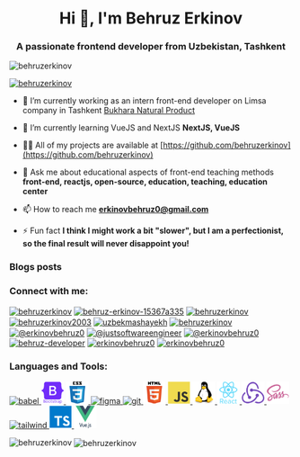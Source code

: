 <h1 align="center">Hi 👋, I'm Behruz Erkinov</h1>
<h3 align="center">A passionate frontend developer from Uzbekistan, Tashkent</h3>

<p align="left"> <img src="https://komarev.com/ghpvc/?username=behruzerkinov&label=Profile%20views&color=0e75b6&style=flat" alt="behruzerkinov" /> </p>

<p align="left"> <a href="https://github.com/ryo-ma/github-profile-trophy"><img src="https://github-profile-trophy.vercel.app/?username=behruzerkinov" alt="behruzerkinov" /></a> </p>

- 🔭 I’m currently working as an intern front-end developer on Limsa company in Tashkent [Bukhara Natural Product](https://www.bnpfabric.uz/)

- 🌱 I’m currently learning VueJS and NextJS **NextJS, VueJS**

- 👨‍💻 All of my projects are available at [https://github.com/behruzerkinov](https://github.com/behruzerkinov)

- 💬 Ask me about educational aspects of front-end teaching methods **front-end, reactjs, open-source, education, teaching, education center**

- 📫 How to reach me **erkinovbehruz0@gmail.com**

- ⚡ Fun fact **I think I might work a bit "slower", but I am a perfectionist, so the final result will never disappoint you!**

### Blogs posts
<!-- BLOG-POST-LIST:START -->
<!-- BLOG-POST-LIST:END -->

<h3 align="left">Connect with me:</h3>
<p align="left">
<a href="https://dev.to/behruzerkinov" target="blank"><img align="center" src="https://raw.githubusercontent.com/rahuldkjain/github-profile-readme-generator/master/src/images/icons/Social/devto.svg" alt="behruzerkinov" height="30" width="40" /></a>
<a href="https://linkedin.com/in/behruz-erkinov-15367a335" target="blank"><img align="center" src="https://raw.githubusercontent.com/rahuldkjain/github-profile-readme-generator/master/src/images/icons/Social/linked-in-alt.svg" alt="behruz-erkinov-15367a335" height="30" width="40" /></a>
<a href="https://codesandbox.com/behruzerkinov" target="blank"><img align="center" src="https://raw.githubusercontent.com/rahuldkjain/github-profile-readme-generator/master/src/images/icons/Social/codesandbox.svg" alt="behruzerkinov" height="30" width="40" /></a>
<a href="https://fb.com/behruzerkinov2003" target="blank"><img align="center" src="https://raw.githubusercontent.com/rahuldkjain/github-profile-readme-generator/master/src/images/icons/Social/facebook.svg" alt="behruzerkinov2003" height="30" width="40" /></a>
<a href="https://instagram.com/uzbekmashayekh" target="blank"><img align="center" src="https://raw.githubusercontent.com/rahuldkjain/github-profile-readme-generator/master/src/images/icons/Social/instagram.svg" alt="uzbekmashayekh" height="30" width="40" /></a>
<a href="https://dribbble.com/behruzerkinov" target="blank"><img align="center" src="https://raw.githubusercontent.com/rahuldkjain/github-profile-readme-generator/master/src/images/icons/Social/dribbble.svg" alt="behruzerkinov" height="30" width="40" /></a>
<a href="https://www.behance.net/@erkinovbehruz0" target="blank"><img align="center" src="https://raw.githubusercontent.com/rahuldkjain/github-profile-readme-generator/master/src/images/icons/Social/behance.svg" alt="@erkinovbehruz0" height="30" width="40" /></a>
<a href="https://hashnode.com/@justsoftwareengineer" target="blank"><img align="center" src="https://raw.githubusercontent.com/rahuldkjain/github-profile-readme-generator/master/src/images/icons/Social/hashnode.svg" alt="@justsoftwareengineer" height="30" width="40" /></a>
<a href="https://medium.com/@erkinovbehruz0" target="blank"><img align="center" src="https://raw.githubusercontent.com/rahuldkjain/github-profile-readme-generator/master/src/images/icons/Social/medium.svg" alt="@erkinovbehruz0" height="30" width="40" /></a>
<a href="https://www.youtube.com/c/behruz_developer" target="blank"><img align="center" src="https://raw.githubusercontent.com/rahuldkjain/github-profile-readme-generator/master/src/images/icons/Social/youtube.svg" alt="behruz-developer" height="30" width="40" /></a>
<a href="https://www.hackerrank.com/erkinovbehruz0" target="blank"><img align="center" src="https://raw.githubusercontent.com/rahuldkjain/github-profile-readme-generator/master/src/images/icons/Social/hackerrank.svg" alt="erkinovbehruz0" height="30" width="40" /></a>
<a href="https://www.leetcode.com/erkinovbehruz0" target="blank"><img align="center" src="https://raw.githubusercontent.com/rahuldkjain/github-profile-readme-generator/master/src/images/icons/Social/leet-code.svg" alt="erkinovbehruz0" height="30" width="40" /></a>
</p>

<h3 align="left">Languages and Tools:</h3>
<p align="left"> <a href="https://babeljs.io/" target="_blank" rel="noreferrer"> <img src="https://www.vectorlogo.zone/logos/babeljs/babeljs-icon.svg" alt="babel" width="40" height="40"/> </a> <a href="https://getbootstrap.com" target="_blank" rel="noreferrer"> <img src="https://raw.githubusercontent.com/devicons/devicon/master/icons/bootstrap/bootstrap-plain-wordmark.svg" alt="bootstrap" width="40" height="40"/> </a> <a href="https://www.w3schools.com/css/" target="_blank" rel="noreferrer"> <img src="https://raw.githubusercontent.com/devicons/devicon/master/icons/css3/css3-original-wordmark.svg" alt="css3" width="40" height="40"/> </a> <a href="https://www.figma.com/" target="_blank" rel="noreferrer"> <img src="https://www.vectorlogo.zone/logos/figma/figma-icon.svg" alt="figma" width="40" height="40"/> </a> <a href="https://git-scm.com/" target="_blank" rel="noreferrer"> <img src="https://www.vectorlogo.zone/logos/git-scm/git-scm-icon.svg" alt="git" width="40" height="40"/> </a> <a href="https://www.w3.org/html/" target="_blank" rel="noreferrer"> <img src="https://raw.githubusercontent.com/devicons/devicon/master/icons/html5/html5-original-wordmark.svg" alt="html5" width="40" height="40"/> </a> <a href="https://developer.mozilla.org/en-US/docs/Web/JavaScript" target="_blank" rel="noreferrer"> <img src="https://raw.githubusercontent.com/devicons/devicon/master/icons/javascript/javascript-original.svg" alt="javascript" width="40" height="40"/> </a> <a href="https://www.linux.org/" target="_blank" rel="noreferrer"> <img src="https://raw.githubusercontent.com/devicons/devicon/master/icons/linux/linux-original.svg" alt="linux" width="40" height="40"/> </a> <a href="https://reactjs.org/" target="_blank" rel="noreferrer"> <img src="https://raw.githubusercontent.com/devicons/devicon/master/icons/react/react-original-wordmark.svg" alt="react" width="40" height="40"/> </a> <a href="https://redux.js.org" target="_blank" rel="noreferrer"> <img src="https://raw.githubusercontent.com/devicons/devicon/master/icons/redux/redux-original.svg" alt="redux" width="40" height="40"/> </a> <a href="https://sass-lang.com" target="_blank" rel="noreferrer"> <img src="https://raw.githubusercontent.com/devicons/devicon/master/icons/sass/sass-original.svg" alt="sass" width="40" height="40"/> </a> <a href="https://tailwindcss.com/" target="_blank" rel="noreferrer"> <img src="https://www.vectorlogo.zone/logos/tailwindcss/tailwindcss-icon.svg" alt="tailwind" width="40" height="40"/> </a> <a href="https://www.typescriptlang.org/" target="_blank" rel="noreferrer"> <img src="https://raw.githubusercontent.com/devicons/devicon/master/icons/typescript/typescript-original.svg" alt="typescript" width="40" height="40"/> </a> <a href="https://vuejs.org/" target="_blank" rel="noreferrer"> <img src="https://raw.githubusercontent.com/devicons/devicon/master/icons/vuejs/vuejs-original-wordmark.svg" alt="vuejs" width="40" height="40"/> </a> </p>

<p><img align="left" src="https://github-readme-stats.vercel.app/api/top-langs?username=behruzerkinov&show_icons=true&locale=en&layout=compact" alt="behruzerkinov" /></p>

<p>&nbsp;<img align="center" src="https://github-readme-stats.vercel.app/api?username=behruzerkinov&show_icons=true&locale=en" alt="behruzerkinov" /></p>
